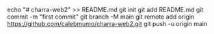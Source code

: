 echo "# charra-web2" >> README.md
git init
git add README.md
git commit -m "first commit"
git branch -M main
git remote add origin https://github.com/calebmumo/charra-web2.git
git push -u origin main

